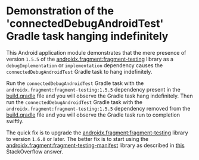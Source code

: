 # Demonstration of the 'connectedDebugAndroidTest' Gradle task hanging indefinitely

This Android application module demonstrates that the mere presence of version `1.5.5` of the [androidx.fragment:fragment-testing](https://maven.google.com/web/index.html#androidx.fragment:fragment-testing) library as a `debugImplementation` or `implementation` dependency
causes the `connectedDebugAndroidTest` Gradle task to hang indefinitely.

Run the `connectedDebugAndroidTest` Gradle task with the `androidx.fragment:fragment-testing:1.5.5` dependency present in the [build.gradle](build.gradle) file
and you will observe the Gradle task hang indefinitely.
Then run the `connectedDebugAndroidTest` Gradle task with the `androidx.fragment:fragment-testing:1.5.5` dependency removed from the [build.gradle](build.gradle) file
and you will observe the Gradle task run to completion swiftly.

The quick fix is to upgrade the [androidx.fragment:fragment-testing](https://maven.google.com/web/index.html#androidx.fragment:fragment-testing) library to version `1.6.0` or later.
The better fix is to start using the [androidx.fragment:fragment-testing-manifest](https://maven.google.com/web/index.html#androidx.fragment:fragment-testing-manifest) library as described in [this](https://stackoverflow.com/a/75700331/1071320) StackOverflow answer.
